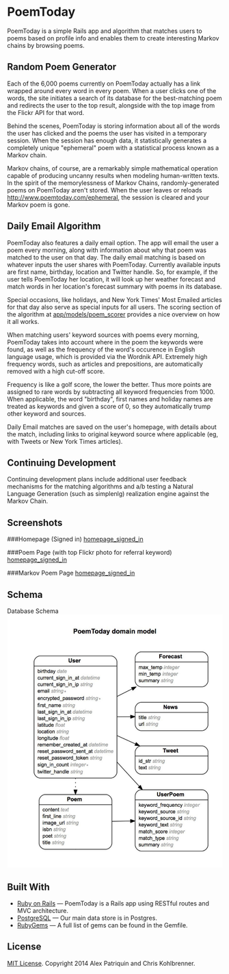 # PoemToday

PoemToday is a simple Rails app and algorithm that matches users to poems based on profile info and enables them to create interesting Markov chains by browsing poems.

## Random Poem Generator

Each of the 6,000 poems currently on PoemToday actually has a link wrapped around every word in every poem. When a user clicks one of the words, the site initiates a search of its database for the best-matching poem and redirects the user to the top result, alongside with the top image from the Flickr API for that word.

Behind the scenes, PoemToday is storing information about all of the words the user has clicked and the poems the user has visited in a temporary session. When the session has enough data, it statistically generates a completely unique "ephemeral" poem with a statistical process known as a Markov chain.

Markov chains, of course, are a remarkably simple mathematical operation capable of producing uncanny results when modeling human-written texts. In the spirit of the memorylessness of Markov Chains, randomly-generated poems on PoemToday aren't stored. When the user leaves or reloads http://www.poemtoday.com/ephemeral, the session is cleared and your Markov poem is gone.

## Daily Email Algorithm

PoemToday also features a daily email option. The app will email the user a poem every morning, along with information about why that poem was matched to the user on that day. The daily email matching is based on whatever inputs the user shares with PoemToday. Currently available inputs are first name, birthday, location and Twitter handle. So, for example, if the user tells PoemToday her location, it will look up her weather forecast and match words in her location's forecast summary with poems in its database.

Special occasions, like holidays, and New York Times' Most Emailed articles for that day also serve as special inputs for all users. The scoring section of the algorithm at [app/models/poem_scorer](app/models/poem_scorer.rb) provides a nice overview on how it all works.

When matching users' keyword sources with poems every morning, PoemToday takes into account where in the poem the keywords were found, as well as the frequency of the word's occurence in English language usage, which is provided via the Wordnik API. Extremely high frequency words, such as articles and prepositions, are automatically removed with a high cut-off score. 

Frequency is like a golf score, the lower the better. Thus more points are assigned to rare words by subtracting all keyword frequencies from 1000. When applicable, the word "birthday", first names and holiday names are treated as keywords and given a score of 0, so they automatically trump other keyword and sources.

Daily Email matches are saved on the user's homepage, with details about the match, including links to original keyword source where applicable (eg, with Tweets or New York Times articles).

## Continuing Development

Continuing development plans include additional user feedback mechanisms for the matching algorithms and a/b testing a Natural Language Generation (such as simplenlg) realization engine against the Markov Chain.

## Screenshots

###Homepage (Signed in)
[homepage_signed_in](public/assets/homepage_signed_in.png)

###Poem Page (with top Flickr photo for referral keyword)
[homepage_signed_in](public/assets/poem_with_flickr_kw.png)

###Markov Poem Page
[homepage_signed_in](public/assets/markov_storage.png)

## Schema

Database Schema
[![](/public/assets/rails-erd-schema.jpg "Database Schema")](http://poemtoday.com/about)

## Built With
- [Ruby on Rails](https://github.com/rails/rails) &mdash; PoemToday
 is a Rails app using RESTful routes and MVC architecture.
- [PostgreSQL](http://www.postgresql.org/) &mdash; Our main data store is in Postgres.
- [RubyGems](https://github.com/AlexPatriquin/BitcoinMessenger/blob/master/Gemfile) &mdash; A full list of gems can be found in the Gemfile.

## License
[MIT License](https://github.com/AlexPatriquin/BitcoinMessenger/blob/master/mit-license). Copyright 2014 Alex Patriquin and Chris Kohlbrenner.


